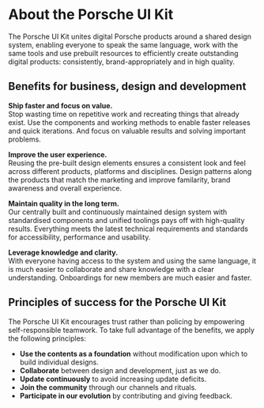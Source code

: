 # About the Porsche UI Kit
The Porsche UI Kit unites digital Porsche products around a shared design system, enabling everyone to speak the same language, work with the same tools and use prebuilt resources to efficiently create outstanding digital products: consistently, brand-appropriately and in high quality.

## Benefits for business, design and development

**Ship faster and focus on value.**  
Stop wasting time on repetitive work and recreating things that already exist. Use the components and working methods to enable faster releases and quick iterations. And focus on valuable results and solving important problems.

**Improve the user experience.**  
Reusing the pre-built design elements ensures a consistent look and feel across different products, platforms and disciplines. Design patterns along the products that match the marketing and improve familarity, brand awareness and overall experience.

**Maintain quality in the long term.**  
Our centrally built and continuously maintained design system with standardised components and unified toolings pays off with high-quality results. Everything meets the latest technical requirements and standards for accessibility, performance and usability.

**Leverage knowledge and clarity.**  
With everyone having access to the system and using the same language, it is much easier to collaborate and share knowledge with a clear understanding. Onboardings for new members are much easier and faster.

## Principles of success for the Porsche UI Kit
The Porsche UI Kit encourages trust rather than policing by empowering self-responsible teamwork. To take full advantage of the benefits, we apply the following principles:

* **Use the contents as a foundation** without modification upon which to build individual designs.
* **Collaborate** between design and development, just as we do.
* **Update continuously** to avoid increasing update deficits.
* **Join the community** through our channels and rituals.
* **Participate in our evolution** by contributing and giving feedback.